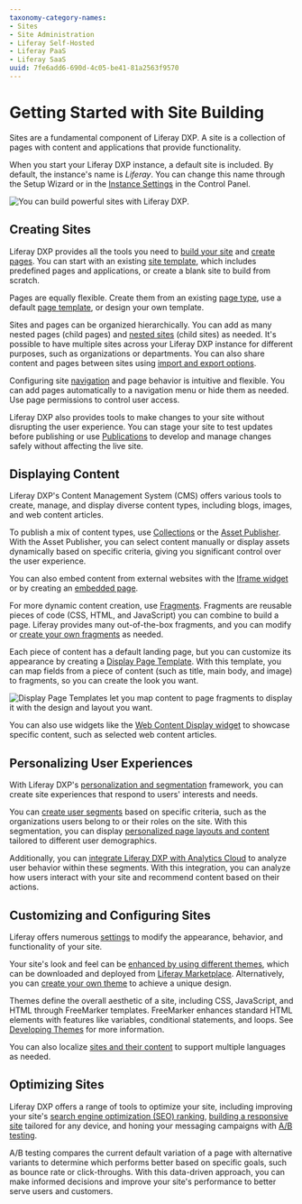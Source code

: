 ```yaml
---
taxonomy-category-names:
- Sites
- Site Administration
- Liferay Self-Hosted
- Liferay PaaS
- Liferay SaaS
uuid: 7fe6add6-690d-4c05-be41-81a2563f9570
---
```


# Getting Started with Site Building

Sites are a fundamental component of Liferay DXP. A site is a collection of pages with content and applications that provide functionality.

When you start your Liferay DXP instance, a default site is included. By default, the instance's name is *Liferay*. You can change this name through the Setup Wizard or in the [Instance Settings](../system-administration/configuring-liferay/virtual-instances/instance-configuration.md) in the Control Panel.

![You can build powerful sites with Liferay DXP.](./getting-started-with-site-building/images/01.png)

## Creating Sites

Liferay DXP provides all the tools you need to [build your site](./sites/adding-a-site.md) and [create pages](./creating-pages/adding-pages/adding-a-page-to-a-site.md). You can start with an existing [site template](./sites/site-templates.md), which includes predefined pages and applications, or create a blank site to build from scratch.

Pages are equally flexible. Create them from an existing [page type](./creating-pages/understanding-pages.md), use a default [page template](./creating-pages/adding-pages/creating-a-page-template.md), or design your own template.

Sites and pages can be organized hierarchically. You can add as many nested pages (child pages) and [nested sites](./sites/site-hierarchies.md) (child sites) as needed. It's possible to have multiple sites across your Liferay DXP instance for different purposes, such as organizations or departments. You can also share content and pages between sites using [import and export options](./sites/exporting-importing-site-pages-and-content.md).

Configuring site [navigation](./site-navigation/using-the-navigation-menus-application.md) and page behavior is intuitive and flexible. You can add pages automatically to a navigation menu or hide them as needed. Use page permissions to control user access.

Liferay DXP also provides tools to make changes to your site without disrupting the user experience. You can stage your site to test updates before publishing or use [Publications](./publishing-tools/publications.md) to develop and manage changes safely without affecting the live site.

## Displaying Content

Liferay DXP's Content Management System (CMS) offers various tools to create, manage, and display diverse content types, including blogs, images, and web content articles.

To publish a mix of content types, use [Collections](../site-building/displaying-content/collections-and-collection-pages/displaying-collections.md) or the [Asset Publisher](./displaying-content/using-the-asset-publisher-widget/displaying-assets-using-the-asset-publisher-widget.md). With the Asset Publisher, you can select content manually or display assets dynamically based on specific criteria, giving you significant control over the user experience.

You can also embed content from external websites with the [Iframe widget](./displaying-content/additional-content-display-options/using-the-iframe-widget.md) or by creating an [embedded page](./creating-pages/understanding-pages/other-page-types.md#embedded).

For more dynamic content creation, use [Fragments](./creating-pages/page-fragments-and-widgets/using-fragments.md). Fragments are reusable pieces of code (CSS, HTML, and JavaScript) you can combine to build a page. Liferay provides many out-of-the-box fragments, and you can modify or [create your own fragments](./developer-guide/developing-page-fragments/developing-fragments-intro.md) as needed.

Each piece of content has a default landing page, but you can customize its appearance by creating a [Display Page Template](./displaying-content/using-display-page-templates.md). With this template, you can map fields from a piece of content (such as title, main body, and image) to fragments, so you can create the look you want.

![Display Page Templates let you map content to page fragments to display it with the design and layout you want.](./getting-started-with-site-building/images/02.png)

You can also use widgets like the [Web Content Display widget](./displaying-content/additional-content-display-options/using-the-web-content-display-widget.md) to showcase specific content, such as selected web content articles.

## Personalizing User Experiences

With Liferay DXP's [personalization and segmentation](./personalizing-site-experience.md) framework, you can create site experiences that respond to users' interests and needs.

You can [create user segments](./personalizing-site-experience/segmentation/creating-and-managing-user-segments.md) based on specific criteria, such as the organizations users belong to or their roles on the site. With this segmentation, you can display [personalized page layouts and content](./personalizing-site-experience/experience-personalization/content-page-personalization.md) tailored to different user demographics.

Additionally, you can [integrate Liferay DXP with Analytics Cloud](https://learn.liferay.com/w/analytics-cloud/getting-started/connecting-liferay-dxp-to-analytics-cloud) to analyze user behavior within these segments. With this integration, you can analyze how users interact with your site and recommend content based on their actions.

## Customizing and Configuring Sites

Liferay offers numerous [settings](./site-settings/site-settings-ui-reference.md) to modify the appearance, behavior, and functionality of your site.

Your site's look and feel can be [enhanced by using different themes](../getting-started/changing-your-sites-appearance.md), which can be downloaded and deployed from [Liferay Marketplace](../system-administration/installing-and-managing-apps/using-marketplace.md). Alternatively, you can [create your own theme](../liferay-development/customizing-liferays-look-and-feel/themes/setting-up-an-environment-and-creating-a-theme.md) to achieve a unique design.

Themes define the overall aesthetic of a site, including CSS, JavaScript, and HTML through FreeMarker templates. FreeMarker enhances standard HTML elements with features like variables, conditional statements, and loops. See [Developing Themes](./developer-guide.md) for more information.

You can also localize [sites and their content](./site-settings/site-localization.md) to support multiple languages as needed.

## Optimizing Sites

Liferay DXP offers a range of tools to optimize your site, including improving your site's [search engine optimization (SEO) ranking](../site-building/displaying-content/using-display-page-templates/configuring-seo-and-open-graph.md), [building a responsive site](./optimizing-sites/building-a-responsive-site.md) tailored for any device, and honing your messaging campaigns with [A/B testing](../site-building/optimizing-sites/ab-testing/ab-testing.md).

A/B testing compares the current default variation of a page with alternative variants to determine which performs better based on specific goals, such as bounce rate or click-throughs. With this data-driven approach, you can make informed decisions and improve your site's performance to better serve users and customers.
